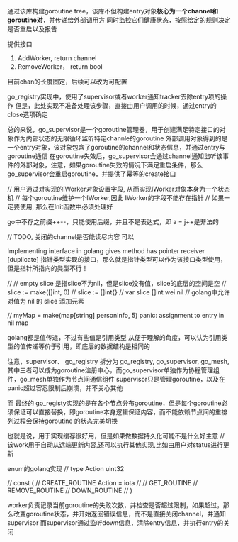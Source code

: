 通过该库构建goroutine tree，该库不但构建entry对象**核心为一个channel和goroutine对**，并传递给外部调用方
同时监控它们健康状态，按照给定的规则决定是否重启以及报告

提供接口
1. AddWorker, return channel
2. RemoveWorker， return bool

目前chan的长度固定，后续可以改为可配置

go_registry实现中，使用了supervisor或者worker通知tracker去除entry项的操作
但是，此处实现不准备处理该步骤，直接由用户调用的时候，通过entry的close选项确定


总的来说，go_supervisor是一个goroutine管理器，用于创建满足特定接口的对象作为内部状态的无限循环监听特定channle的goroutine
外部调用对象得到的是一个entry对象，该对象包含了goroutine的channel和状态信息，并通过entry与goroutine通信
在goroutine失效后，go_supervisor会通过channel通知监听该事件的外部对象，注意，如果goroutine失效的情况下满足重启条件，那么go_supervisor会重启goroutine，并提供了幂等的create接口


// 用户通过对实现的IWorker对象设置字段, 从而实现IWorker对象本身为一个状态机
// 每个goroutine维护一个IWorker,因此 IWorker的字段不能存在指针
// 如果一定要使用, 那么在Init函数中必须处理好


go中不存之前缀++--，只能使用后缀，并且不是表达式，即 a = j++是非法的

// TODO, 关闭的channel是否能读尽内容 可以

Implementing interface in golang gives method has pointer receiver [duplicate]
指针类型实现的接口，那么就是指针类型可以作为该接口类型使用，但是指针所指向的类型不行！


// // empty slice 是指slice不为nil，但是slice没有值，slice的底层的空间是空
// slice := make([]int, 0) // slice := []int{}
// var slice []int wei nil
// golang中允许对值为 nil 的 slice 添加元素

// myMap = make(map[string] personInfo, 5)
panic: assignment to entry in nil map

golang都是值传递，不过有些值是引用类型
从便于理解的角度，可以认为引用类型的值传递等价于引用，即底层的数据结构是相同的

注意，supervisor、
go_registry 拆分为 go_registry, go_supervisor, go_mesh, 其中三者可以成为goroutine注册中心，而go_supervisor单独作为协程管理组件，go_mesh单独作为节点间通信组件
supervisor只是管理goroutine，以及在panic超过容忍限制后崩溃，并不关心其他

而 最终的 go_registy实现的是在各个节点分布goroutine，但是每个goroutine必须保证可以直接替换，即goroutine本身逻辑保证内容，而不能依赖节点间的重排列过程会保持goroutine 的状态完美切换

也就是说，用于实现缓存很好用，但是如果做数据持久化可能不是什么好主意
						// 该work用于自动从远端更新内容,还可以执行其他实现,比如由用户对status进行更新


enum的golang实现
// type Action uint32

// const (
// 	CREATE_ROUTINE Action = iota
// 	// GET_ROUTINE
// 	REMOVE_ROUTINE
// 	DOWN_ROUTINE
// )


worker负责记录当前goroutine的失败次数，并检查是否超过限制，如果超过，那么改变goroutine状态，并开始返回错误信息，而不是直接关闭channel，并通知supervisor
而supervisor通过监听down信息，清除entry信息，并执行entry的关闭